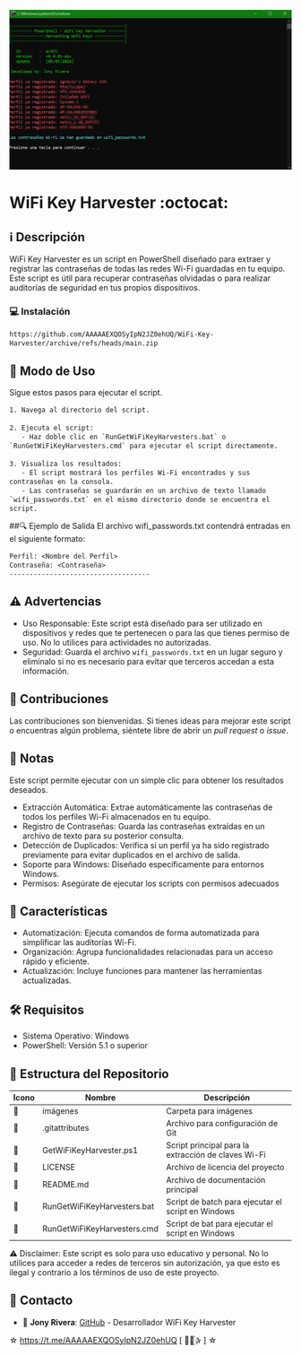 ﻿![logo](https://github.com/AAAAAEXQOSyIpN2JZ0ehUQ/WiFi-Key-Harvester/blob/main/Imagenes/WiFi-Key-Harvester.png)

# WiFi Key Harvester :octocat: 
## :information_source: Descripción
WiFi Key Harvester es un script en PowerShell diseñado para extraer y registrar 
las contraseñas de todas las redes Wi-Fi guardadas en tu equipo. Este script 
es útil para recuperar contraseñas olvidadas o para realizar auditorías 
de seguridad en tus propios dispositivos.

### :computer: Instalación
```plaintext
https://github.com/AAAAAEXQOSyIpN2JZ0ehUQ/WiFi-Key-Harvester/archive/refs/heads/main.zip
```

## :rocket: Modo de Uso

Sigue estos pasos para ejecutar el script.

```plaintext
1. Navega al directorio del script.

2. Ejecuta el script:
   - Haz doble clic en `RunGetWiFiKeyHarvesters.bat` o `RunGetWiFiKeyHarvesters.cmd` para ejecutar el script directamente.

3. Visualiza los resultados:
   - El script mostrará los perfiles Wi-Fi encontrados y sus contraseñas en la consola.
   - Las contraseñas se guardarán en un archivo de texto llamado `wifi_passwords.txt` en el mismo directorio donde se encuentra el script.
```

##:mag: Ejemplo de Salida
El archivo wifi_passwords.txt contendrá entradas en el siguiente formato:

```plaintext
Perfil: <Nombre del Perfil>
Contraseña: <Contraseña>
-----------------------------------
```

## :warning: Advertencias

- Uso Responsable: Este script está diseñado para ser utilizado en dispositivos y redes que te pertenecen o para las que tienes permiso de uso. No lo utilices para actividades no autorizadas.
- Seguridad: Guarda el archivo `wifi_passwords.txt` en un lugar seguro y elimínalo si no es necesario para evitar que terceros accedan a esta información.

## :star2: Contribuciones

Las contribuciones son bienvenidas. Si tienes ideas para mejorar este script o encuentras algún problema, siéntete libre de abrir un *pull request* o *issue*.

## :bookmark_tabs: Notas
Este script permite ejecutar con un simple clic para obtener los resultados deseados.

- Extracción Automática: Extrae automáticamente las contraseñas de todos los perfiles Wi-Fi almacenados en tu equipo.
- Registro de Contraseñas: Guarda las contraseñas extraídas en un archivo de texto para su posterior consulta.
- Detección de Duplicados: Verifica si un perfil ya ha sido registrado previamente para evitar duplicados en el archivo de salida.
- Soporte para Windows: Diseñado específicamente para entornos Windows.
- Permisos: Asegúrate de ejecutar los scripts con permisos adecuados

## :star2: Características 

- Automatización: Ejecuta comandos de forma automatizada para simplificar las auditorías Wi-Fi.
- Organización: Agrupa funcionalidades relacionadas para un acceso rápido y eficiente.
- Actualización: Incluye funciones para mantener las herramientas actualizadas.

## :hammer_and_wrench: Requisitos 

- Sistema Operativo: Windows
- PowerShell: Versión 5.1 o superior

## :open_file_folder: Estructura del Repositorio

| Icono            | Nombre                        | Descripción                                           |
|------------------|-------------------------------|-------------------------------------------------------|
| :file_folder:    | imágenes                      | Carpeta para imágenes                                |
| :file_folder:    | .gitattributes                | Archivo para configuración de Git                    |
| :page_facing_up: | GetWiFiKeyHarvester.ps1       | Script principal para la extracción de claves Wi-Fi   |
| :page_facing_up: | LICENSE                       | Archivo de licencia del proyecto                     |
| :page_facing_up: | README.md                     | Archivo de documentación principal                   |
| :page_facing_up: | RunGetWiFiKeyHarvesters.bat    | Script de batch para ejecutar el script en Windows   |
| :page_facing_up: | RunGetWiFiKeyHarvesters.cmd    | Script de bat para ejecutar el script en Windows     |

:warning: Disclaimer: Este script es solo para uso educativo y personal. No lo utilices para acceder a redes de terceros sin autorización, ya que esto es ilegal y contrario a los términos de uso de este proyecto.

## :email: Contacto 
* :busts_in_silhouette: **Jony Rivera**: [GitHub](https://github.com/AAAAAEXQOSyIpN2JZ0ehUQ/Wifite-Utility) - Desarrollador WiFi Key Harvester

☆ https://t.me/AAAAAEXQOSyIpN2JZ0ehUQ [  ⃘⃤꙰✰ ] ☆
